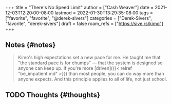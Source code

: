 +++
title = "There's No Speed Limit"
author = ["Cash Weaver"]
date = 2021-12-03T12:20:00-08:00
lastmod = 2022-01-30T13:29:35-08:00
tags = ["favorite", "favorite", "@derek-sivers"]
categories = ["Derek-Sivers", "favorite", "derek-sivers"]
draft = false
roam_refs = ["https://sive.rs/kimo"]
+++

## Notes {#notes}

> Kimo's high expectations set a new pace for me. He taught me that "the standard pace is for chumps" — that the system is designed so anyone can keep up. If you're more [driven]({{< relref "be_impatient.md" >}}) than most people, you can do way more than anyone expects. And this principle applies to all of life, not just school.


## <span class="org-todo todo TODO">TODO</span> Thoughts {#thoughts}
